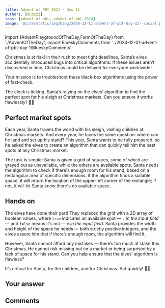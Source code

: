 ```yaml
---
title: Advent of PBT 2024 · Day 11
authors: [dubzzz]
tags: [advent-of-pbt, advent-of-pbt-2024]
image: '@site/static/img/blog/2024-12-11-advent-of-pbt-day-11--social.png'
---
```


import {AdventPlaygroundOfTheDay,FormOfTheDay} from './AdventOfTheDay';
import BlueskyComments from '../2024-12-01-advent-of-pbt-day-1/BlueskyComments';

Christmas is at risk! In their rush to meet tight deadlines, Santa’s elves accidentally introduced bugs into critical algorithms. If these issues aren’t discovered in time, Christmas could be delayed for everyone worldwide!

Your mission is to troubleshoot these black-box algorithms using the power of fast-check.

The clock is ticking. Santa’s relying on the elves’ algorithm to find the perfect spot for his sleigh at Christmas markets. Can you ensure it works flawlessly? 🎄🔧

<!--truncate-->

## Perfect market spots

Each year, Santa travels the world with his sleigh, visiting children at Christmas markets. And every year, he faces the same question: where can he land and set up his stand? This year, Santa wants to be fully prepared, so he asked the elves to create an algorithm that can quickly tell him the best spots at any Christmas market.

The task is simple: Santa is given a grid of squares, some of which are grayed out as unavailable, while the others are available spots. Santa needs the algorithm to check if there's enough room for his stand, based on a rectangular area of specific dimensions. If the algorithm finds a suitable space, it will return the location of the upper-left corner of the rectangle; if not, it will let Santa know there's no available space.

## Hands on

The elves have done their part! They replaced the grid with a 2D array of boolean values, where `true` indicates an available spot — _`.` in the input field_ — and `false` means it's not — _`x` in the input field_. Santa provides the width and height of the space he needs — both strictly positive integers, and the elves assure him that if there’s enough room, the algorithm will find it.

However, Santa cannot afford any mistakes — there’s too much at stake this Christmas. He cannot risk missing out on a market or being surprised by a lack of space for his stand. Can you help ensure that the elves' algorithm is flawless?

It’s critical for Santa, for the children, and for Christmas. Act quickly! 🎄🔧

<AdventPlaygroundOfTheDay />

## Your answer

<FormOfTheDay />

## Comments

<BlueskyComments url="https://bsky.app/profile/fast-check.dev/post/3lcz2znz7f222" />
